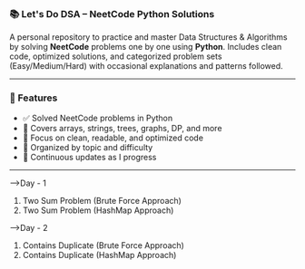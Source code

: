 ### 📚 Let's Do DSA – NeetCode Python Solutions

A personal repository to practice and master Data Structures & Algorithms by solving **NeetCode** problems one by one using **Python**.
Includes clean code, optimized solutions, and categorized problem sets (Easy/Medium/Hard) with occasional explanations and patterns followed.

---

### 🔧 Features

* ✅ Solved NeetCode problems in Python
* 🔢 Covers arrays, strings, trees, graphs, DP, and more
* 🧠 Focus on clean, readable, and optimized code
* 📂 Organized by topic and difficulty
* 🚀 Continuous updates as I progress

---

-->Day - 1
   1. Two Sum Problem (Brute Force Approach)
   2. Two Sum Problem (HashMap Approach)

-->Day - 2
   1. Contains Duplicate (Brute Force Approach)
   2. Contains Duplicate (HashMap Approach)
